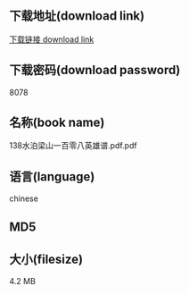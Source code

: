 ## 下载地址(download link)
[下载链接 download link](https://voluble-croquembouche-d321dc.netlify.app/?s=138%E6%B0%B4%E6%B3%8A%E6%A2%81%E5%B1%B1%E4%B8%80%E7%99%BE%E9%9B%B6%E5%85%AB%E8%8B%B1%E9%9B%84%E8%B0%B1.pdf)

## 下载密码(download password)
8078

## 名称(book name)
138水泊梁山一百零八英雄谱.pdf.pdf

## 语言(language)
chinese

## MD5


## 大小(filesize)
4.2 MB
